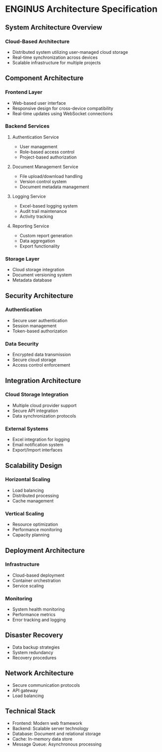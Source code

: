 # ENGINUS Architecture Specification

## System Architecture Overview

### Cloud-Based Architecture
- Distributed system utilizing user-managed cloud storage
- Real-time synchronization across devices
- Scalable infrastructure for multiple projects

## Component Architecture

### Frontend Layer
- Web-based user interface
- Responsive design for cross-device compatibility
- Real-time updates using WebSocket connections

### Backend Services
1. Authentication Service
   - User management
   - Role-based access control
   - Project-based authorization

2. Document Management Service
   - File upload/download handling
   - Version control system
   - Document metadata management

3. Logging Service
   - Excel-based logging system
   - Audit trail maintenance
   - Activity tracking

4. Reporting Service
   - Custom report generation
   - Data aggregation
   - Export functionality

### Storage Layer
- Cloud storage integration
- Document versioning system
- Metadata database

## Security Architecture

### Authentication
- Secure user authentication
- Session management
- Token-based authorization

### Data Security
- Encrypted data transmission
- Secure cloud storage
- Access control enforcement

## Integration Architecture

### Cloud Storage Integration
- Multiple cloud provider support
- Secure API integration
- Data synchronization protocols

### External Systems
- Excel integration for logging
- Email notification system
- Export/Import interfaces

## Scalability Design

### Horizontal Scaling
- Load balancing
- Distributed processing
- Cache management

### Vertical Scaling
- Resource optimization
- Performance monitoring
- Capacity planning

## Deployment Architecture

### Infrastructure
- Cloud-based deployment
- Container orchestration
- Service scaling

### Monitoring
- System health monitoring
- Performance metrics
- Error tracking and logging

## Disaster Recovery
- Data backup strategies
- System redundancy
- Recovery procedures

## Network Architecture
- Secure communication protocols
- API gateway
- Load balancing

## Technical Stack
- Frontend: Modern web framework
- Backend: Scalable server technology
- Database: Document and relational storage
- Cache: In-memory data store
- Message Queue: Asynchronous processing
